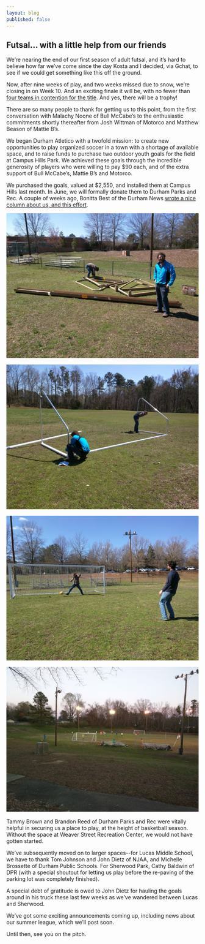 ```yaml
---
layout: blog
published: false
---
```


## Futsal... with a little help from our friends

We’re nearing the end of our first season of adult futsal, and it’s hard to believe how far we’ve come since the day Kosta and I decided, via Gchat, to see if we could get something like this off the ground.

Now, after nine weeks of play, and two weeks missed due to snow, we’re closing in on Week 10. And an exciting finale it will be, with no fewer than [four teams in contention for the title](/futsal/schedule). And yes, there will be a trophy!

There are so many people to thank for getting us to this point, from the first conversation with Malachy Noone of Bull McCabe’s to the enthusiastic commitments shortly thereafter from Josh Wittman of Motorco and Matthew Beason of Mattie B’s.

We began Durham Atletico with a twofold mission: to create new opportunities to play organized soccer in a town with a shortage of available space, and to raise funds to purchase two outdoor youth goals for the field at Campus Hills Park. We achieved these goals through the incredible generosity of players who were willing to pay $90 each, and of the extra support of Bull McCabe’s, Mattie B’s and Motorco.

We purchased the goals, valued at $2,550, and installed them at Campus Hills last month. In June, we will formally donate them to Durham Parks and Rec. A couple of weeks ago, Bonitta Best of the Durham News [wrote a nice column about us, and this effort](http://www.newsobserver.com/news/local/community/durham-news/dn-sports/article17861792.html).

![Boxes](/assets/img/boxes.jpg)

![Assembly](/assets/img/assembly.jpg)

![Goal!](/assets/img/goal.jpg)

![First soccer game on Campus Hills field](/assets/img/first-game.jpg)

Tammy Brown and Brandon Reed of Durham Parks and Rec were vitally helpful in securing us a place to play, at the height of basketball season. Without the space at Weaver Street Recreation Center, we would not have gotten started. 

We’ve subsequently moved on to larger spaces--for Lucas Middle School, we have to thank Tom Johnson and John Dietz of NJAA, and Michelle Brossette of Durham Public Schools. For Sherwood Park, Cathy Baldwin of DPR (with a special shoutout for letting us play before the re-paving of the parking lot was completely finished). 

A special debt of gratitude is owed to John Dietz for hauling the goals around in his truck these last few weeks as we’ve wandered between Lucas and Sherwood.

We’ve got some exciting announcements coming up, including news about our summer league, which we’ll post soon. 

Until then, see you on the pitch.
